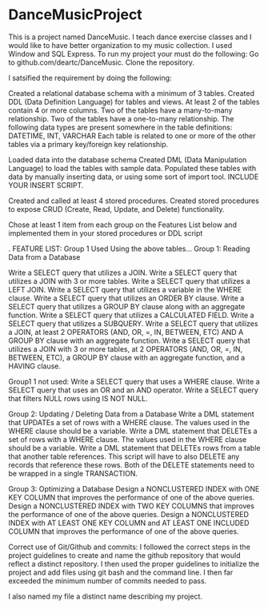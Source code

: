 # DanceMusicProject
This is a  project named DanceMusic.  I teach dance exercise classes and  I would like to have better organization to my music collection.   I used Window and SQL Express.   To run my project your must do the following: Go to github.com/deartc/DanceMusic.  Clone the repository.  


I satsified the requirement by doing the following:

Created a relational database schema with a minimum of 3 tables.
Created DDL (Data Definition Language) for tables and views.
At least 2 of the tables  contain 4 or more columns.
Two of the tables  have a many-to-many relationship.
Two of the tables  have a one-to-many relationship.
The following data types are present somewhere in the table definitions: DATETIME, INT, VARCHAR
Each table is related to one or more of the other tables via a primary key/foreign key relationship.

Loaded data into the database schema
Created DML (Data Manipulation Language) to load the tables with sample data.
Populated these tables with data by manually inserting data, or using some sort of import tool. INCLUDE YOUR INSERT SCRIPT. 

Created and called at least 4 stored procedures.
Created stored procedures to expose CRUD (Create, Read, Update, and Delete) functionality.

Chose at least 1 item from each group on the Features List below and implemented them in your stored procedures or DDL script

.
FEATURE LIST: Group 1  Used 
Using the above tables...
Group 1: Reading Data from a Database

Write a  SELECT query that utilizes a JOIN.
Write a  SELECT query that utilizes a JOIN with 3 or more tables.
Write a  SELECT query that utilizes a LEFT JOIN.
Write a  SELECT query that utilizes a variable in the WHERE clause.
Write a  SELECT query that utilizes an ORDER BY clause.
Write a  SELECT query that utilizes a GROUP BY clause along with an aggregate function.
Write a SELECT query that utilizes a CALCULATED FIELD.
Write a SELECT query that utilizes a SUBQUERY.
Write a SELECT query that utilizes a JOIN, at least 2 OPERATORS (AND, OR, =, IN, BETWEEN, ETC) AND A GROUP BY clause with an aggregate function.
Write a SELECT query that utilizes a JOIN with 3 or more tables, at 2 OPERATORS (AND, OR, =, IN, BETWEEN, ETC), a GROUP BY clause with an aggregate function, and a HAVING clause.



Group1 1 not used:
Write a SELECT query that uses a WHERE clause.
Write a  SELECT query that uses an OR and an AND operator.
Write a  SELECT query that filters NULL rows using IS NOT NULL.







Group 2: Updating / Deleting Data from a Database
Write a DML statement that UPDATEs a set of rows with a WHERE clause. The values used in the WHERE clause should be a variable.
Write a DML statement that DELETEs a set of rows with a WHERE clause. The values used in the WHERE clause should be a variable.
Write a DML statement that DELETEs rows from a table that another table references. This script will have to also DELETE any records that reference these rows. Both of the DELETE statements need to be wrapped in a single TRANSACTION.






Group 3: Optimizing a Database
Design a NONCLUSTERED INDEX with ONE KEY COLUMN that improves the performance of one of the above queries.
Design a NONCLUSTERED INDEX with TWO KEY COLUMNS that improves the performance of one of the above queries.
Design a NONCLUSTERED INDEX with AT LEAST ONE KEY COLUMN and AT LEAST ONE INCLUDED COLUMN that improves the performance of one of the above queries.


Correct use of Git/Github and commits: I followed the correct steps in the project guidelines to create and name the github repository that would reflect a distinct repository. I then used the proper guidelines to initialize the project and add files using git bash and the command line. I then far exceeded the minimum number of commits needed to pass.

I also named my file a distinct name describing my project.





